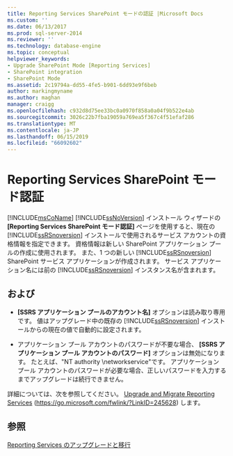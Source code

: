 ```yaml
---
title: Reporting Services SharePoint モードの認証 |Microsoft Docs
ms.custom: ''
ms.date: 06/13/2017
ms.prod: sql-server-2014
ms.reviewer: ''
ms.technology: database-engine
ms.topic: conceptual
helpviewer_keywords:
- Upgrade SharePoint Mode [Reporting Services]
- SharePoint integration
- SharePoint Mode
ms.assetid: 2c19794a-dd55-4fe5-b901-6dd93e9f6beb
author: markingmyname
ms.author: maghan
manager: craigg
ms.openlocfilehash: c932d8d75ee33bc0a0970f858a0a04f9b522e4ab
ms.sourcegitcommit: 3026c22b7fba19059a769ea5f367c4f51efaf286
ms.translationtype: MT
ms.contentlocale: ja-JP
ms.lasthandoff: 06/15/2019
ms.locfileid: "66092602"
---
```

# <a name="reporting-services-sharepoint-mode-authentication"></a>Reporting Services SharePoint モード認証
  [!INCLUDE[msCoName](../../includes/msconame-md.md)] [!INCLUDE[ssNoVersion](../../includes/ssnoversion-md.md)] インストール ウィザードの **[Reporting Services SharePoint モード認証]** ページを使用すると、現在の [!INCLUDE[ssRSnoversion](../../includes/ssrsnoversion-md.md)] インストールで使用されるサービス アカウントの資格情報を指定できます。 資格情報は新しい SharePoint アプリケーション プールの作成に使用されます。 また、1 つの新しい [!INCLUDE[ssRSnoversion](../../includes/ssrsnoversion-md.md)] SharePoint サービス アプリケーションが作成されます。 サービス アプリケーション名には前の [!INCLUDE[ssRSnoversion](../../includes/ssrsnoversion-md.md)] インスタンス名が含まれます。  
  
## <a name="options"></a>および  
  
-   **[SSRS アプリケーション プールのアカウント名]** オプションは読み取り専用です。 値はアップグレード中の既存の [!INCLUDE[ssRSnoversion](../../includes/ssrsnoversion-md.md)] インストールからの現在の値で自動的に設定されます。  
  
-   アプリケーション プール アカウントのパスワードが不要な場合、 **[SSRS アプリケーション プール アカウントのパスワード]** オプションは無効になります。 たとえば、"NT authority \networkservice"です。 アプリケーション プール アカウントのパスワードが必要な場合、正しいパスワードを入力するまでアップグレードは続行できません。  
  
 詳細については、次を参照してください。 [Upgrade and Migrate Reporting Services](https://go.microsoft.com/fwlink/?LinkID=245628) (https://go.microsoft.com/fwlink/?LinkID=245628) します。  
  
## <a name="see-also"></a>参照  
 [Reporting Services のアップグレードと移行](https://go.microsoft.com/fwlink/?LinkID=245628)  
  
  

